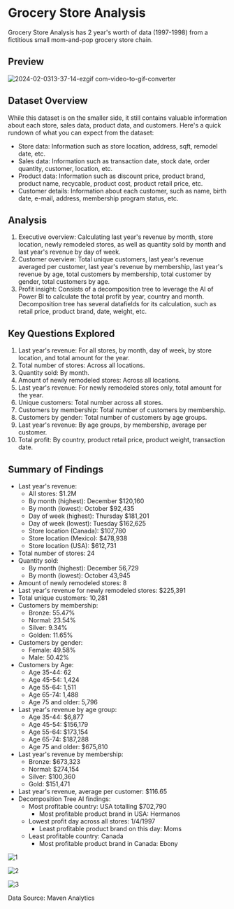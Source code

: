 # Grocery Store Analysis

Grocery Store Analysis has 2 year's worth of data (1997-1998) from a fictitious small mom-and-pop grocery store chain.

## Preview

![2024-02-0313-37-14-ezgif com-video-to-gif-converter](https://github.com/Mlindens/Grocery_Store_Analysis/assets/83295029/e08e8f88-c0d2-499d-b126-addf855e19a6)

## Dataset Overview

While this dataset is on the smaller side, it still contains valuable information about each store, sales data, product data, and customers.
Here's a quick rundown of what you can expect from the dataset:

* Store data: Information such as store location, address, sqft, remodel date, etc.
* Sales data: Information such as transaction date, stock date, order quantity, customer, location, etc.
* Product data: Information such as discount price, product brand, product name, recycable, product cost, product retail price, etc.
* Customer details: Information about each customer, such as name, birth date, e-mail, address, membership program status, etc.

## Analysis

1. Executive overview: Calculating last year's revenue by month, store location, newly remodeled stores, as well as quantity sold by month and last year's revenue by day of week. 
2. Customer overview: Total unique customers, last year's revenue averaged per customer, last year's revenue by membership, last year's revenue by age, total customers by membership, total customer by gender, total customers by age.
3. Profit insight: Consists of a decomposition tree to leverage the AI of Power BI to calculate the total profit by year, country and month. Decomposition tree has several datafields for its calculation, such as retail price, product brand, date, weight, etc.

## Key Questions Explored

1. Last year's revenue: For all stores, by month, day of week, by store location, and total amount for the year.
2. Total number of stores: Across all locations.
3. Quantity sold: By month.
4. Amount of newly remodeled stores: Across all locations.
5. Last year's revenue: For newly remodeled stores only, total amount for the year.
6. Unique customers: Total number across all stores.
7. Customers by membership: Total number of customers by membership.
8. Customers by gender: Total number of customers by age groups.
9. Last year's revenue: By age groups, by membership, average per customer.
10. Total profit: By country, product retail price, product weight, transaction date. 

## Summary of Findings

* Last year's revenue:
  * All stores: $1.2M
  * By month (highest): December $120,160
  * By month (lowest): October $92,435
  * Day of week (highest): Thursday $181,201
  * Day of week (lowest): Tuesday $162,625
  * Store location (Canada): $107,780
  * Store location (Mexico): $478,938
  * Store location (USA): $612,731
* Total number of stores: 24
* Quantity sold:
  * By month (highest): December 56,729
  * By month (lowest): October 43,945
* Amount of newly remodeled stores: 8
* Last year's revenue for newly remodeled stores: $225,391
* Total unique customers: 10,281
* Customers by membership:
  * Bronze: 55.47%
  * Normal: 23.54%
  * Silver: 9.34%
  * Golden: 11.65%
* Customers by gender:
  * Female: 49.58%
  * Male: 50.42%
* Customers by Age:
   * Age 35-44: 62
   * Age 45-54: 1,424
   * Age 55-64: 1,511
   * Age 65-74: 1,488
   * Age 75 and older: 5,796
* Last year's revenue by age group:
   * Age 35-44: $6,877
   * Age 45-54: $156,179
   * Age 55-64: $173,154
   * Age 65-74: $187,288
   * Age 75 and older: $675,810
* Last year's revenue by membership:
   * Bronze: $673,323
   * Normal: $274,154
   * Silver: $100,360
   * Gold: $151,471
* Last year's revenue, average per customer: $116.65
* Decomposition Tree AI findings:
  * Most profitable country: USA totalling $702,790
    * Most profitable product brand in USA: Hermanos
  * Lowest profit day across all stores: 1/4/1997
    * Least profitable product brand on this day: Moms
  * Least profitable country: Canada
    * Most profitable product brand in Canada: Ebony

![1](https://github.com/Mlindens/Grocery_Store_Analysis/assets/83295029/585dd2ee-4a67-443d-beda-c69d7705b2fc)

![2](https://github.com/Mlindens/Grocery_Store_Analysis/assets/83295029/89a5b406-3bb3-45ad-9289-b05b6a5d911b)

![3](https://github.com/Mlindens/Grocery_Store_Analysis/assets/83295029/c3bf4d53-b5a0-4988-97c8-06682638aedb)

Data Source: Maven Analytics

